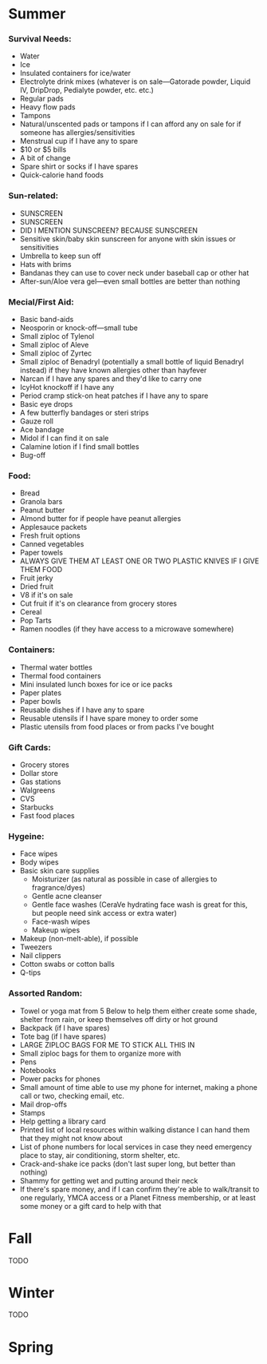 # Summer

### Survival Needs:
- Water
- Ice
- Insulated containers for ice/water
- Electrolyte drink mixes (whatever is on sale—Gatorade powder, Liquid IV, DripDrop, Pedialyte powder, etc. etc.)
- Regular pads
- Heavy flow pads
- Tampons 
- Natural/unscented pads or tampons if I can afford any on sale for if someone has allergies/sensitivities 
- Menstrual cup if I have any to spare
- $10 or $5 bills
- A bit of change
- Spare shirt or socks if I have spares
- Quick-calorie hand foods

### Sun-related:
- SUNSCREEN
- SUNSCREEN
- DID I MENTION SUNSCREEN? BECAUSE SUNSCREEN
- Sensitive skin/baby skin sunscreen for anyone with skin issues or sensitivities
- Umbrella to keep sun off
- Hats with brims
- Bandanas they can use to cover neck under baseball cap or other hat
- After-sun/Aloe vera gel—even small bottles are better than nothing

### Mecial/First Aid:
- Basic band-aids
- Neosporin or knock-off—small tube 
- Small ziploc of Tylenol
- Small ziploc of Aleve
- Small ziploc of Zyrtec
- Small ziploc of Benadryl (potentially a small bottle of liquid Benadryl instead) if they have known allergies other than hayfever
- Narcan if I have any spares and they'd like to carry one
- IcyHot knockoff if I have any 
- Period cramp stick-on heat patches if I have any to spare
- Basic eye drops
- A few butterfly bandages or steri strips
- Gauze roll
- Ace bandage 
- Midol if I can find it on sale
- Calamine lotion if I find small bottles
- Bug-off 

### Food:
- Bread
- Granola bars
- Peanut butter
- Almond butter for if people have peanut allergies
- Applesauce packets
- Fresh fruit options
- Canned vegetables
- Paper towels
- ALWAYS GIVE THEM AT LEAST ONE OR TWO PLASTIC KNIVES IF I GIVE THEM FOOD
- Fruit jerky
- Dried fruit
- V8 if it's on sale
- Cut fruit if it's on clearance from grocery stores
- Cereal
- Pop Tarts
- Ramen noodles (if they have access to a microwave somewhere)

### Containers:
- Thermal water bottles
- Thermal food containers
- Mini insulated lunch boxes for ice or ice packs
- Paper plates
- Paper bowls
- Reusable dishes if I have any to spare
- Reusable utensils if I have spare money to order some
- Plastic utensils from food places or from packs I've bought

### Gift Cards:
- Grocery stores
- Dollar store
- Gas stations
- Walgreens
- CVS
- Starbucks
- Fast food places

### Hygeine: 
- Face wipes
- Body wipes
- Basic skin care supplies
  - Moisturizer (as natural as possible in case of allergies to fragrance/dyes)
  - Gentle acne cleanser
  - Gentle face washes (CeraVe hydrating face wash is great for this, but people need sink access or extra water)
  - Face-wash wipes
  - Makeup wipes
- Makeup (non-melt-able), if possible
- Tweezers
- Nail clippers
- Cotton swabs or cotton balls
- Q-tips

### Assorted Random:
- Towel or yoga mat from 5 Below to help them either create some shade, shelter from rain, or keep themselves off dirty or hot ground
- Backpack (if I have spares)
- Tote bag (if I have spares)
- LARGE ZIPLOC BAGS FOR ME TO STICK ALL THIS IN
- Small ziploc bags for them to organize more with
- Pens
- Notebooks
- Power packs for phones
- Small amount of time able to use my phone for internet, making a phone call or two, checking email, etc.
- Mail drop-offs
- Stamps
- Help getting a library card
- Printed list of local resources within walking distance I can hand them that they might not know about
- List of phone numbers for local services in case they need emergency place to stay, air conditioning, storm shelter, etc.
- Crack-and-shake ice packs (don't last super long, but better than nothing)
- Shammy for getting wet and putting around their neck
- If there's spare money, and if I can confirm they're able to walk/transit to one regularly, YMCA access or a Planet Fitness membership, or at least some money or a gift card to help with that

# Fall

TODO

# Winter

TODO

# Spring

